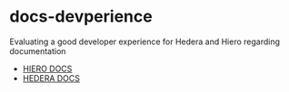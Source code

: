 # docs-devperience

Evaluating a good developer experience for Hedera and Hiero regarding documentation


- [HIERO DOCS](hiero/sdk/index.md)
- [HEDERA DOCS](hedera/sdks/index.md)

